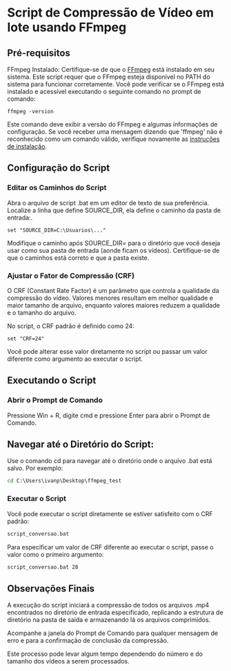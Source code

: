 # Script de Compressão de Vídeo em lote usando FFmpeg

## Pré-requisitos

FFmpeg Instalado: Certifique-se de que o [FFmpeg](https://ffmpeg.org/download.html#build-windows) está instalado em seu sistema. Este script requer que o FFmpeg esteja disponível no PATH do sistema para funcionar corretamente. Você pode verificar se o FFmpeg está instalado e acessível executando o seguinte comando no prompt de comando:

```batch
ffmpeg -version
```

Este comando deve exibir a versão do FFmpeg e algumas informações de configuração. Se você receber uma mensagem dizendo que 'ffmpeg' não é reconhecido como um comando válido, verifique novamente as [instruções de instalação](https://www.wikihow.com/Install-FFmpeg-on-Windows).

## Configuração do Script

### Editar os Caminhos do Script

Abra o arquivo de script .bat em um editor de texto de sua preferência.
Localize a linha que define SOURCE_DIR, ela define o caminho da pasta de entrada:.

```batch
set "SOURCE_DIR=C:\Usuarios\..."
```

Modifique o caminho após SOURCE_DIR= para o diretório que você deseja usar como sua pasta de entrada (aonde ficam os vídeos). Certifique-se de que o caminhos está correto e que a pasta existe.

### Ajustar o Fator de Compressão (CRF)

O CRF (Constant Rate Factor) é um parâmetro que controla a qualidade da compressão do vídeo. Valores menores resultam em melhor qualidade e maior tamanho de arquivo, enquanto valores maiores reduzem a qualidade e o tamanho do arquivo.

No script, o CRF padrão é definido como 24:

```batch
set "CRF=24"
```

Você pode alterar esse valor diretamente no script ou passar um valor diferente como argumento ao executar o script.

## Executando o Script

### Abrir o Prompt de Comando

Pressione Win + R, digite cmd e pressione Enter para abrir o Prompt de Comando.

## Navegar até o Diretório do Script:

Use o comando cd para navegar até o diretório onde o arquivo .bat está salvo. Por exemplo:

```cmd
cd C:\Users\ivanp\Desktop\ffmpeg_test
```

### Executar o Script

Você pode executar o script diretamente se estiver satisfeito com o CRF padrão:

```cmd
script_conversao.bat
```

Para especificar um valor de CRF diferente ao executar o script, passe o valor como o primeiro argumento:

```cmd
script_conversao.bat 28
```

## Observações Finais

A execução do script iniciará a compressão de todos os arquivos .mp4 encontrados no diretório de entrada especificado, replicando a estrutura de diretório na pasta de saída e armazenando lá os arquivos comprimidos.

Acompanhe a janela do Prompt de Comando para qualquer mensagem de erro e para a confirmação de conclusão da compressão.

Este processo pode levar algum tempo dependendo do número e do tamanho dos vídeos a serem processados.